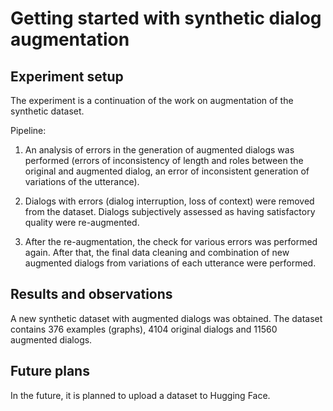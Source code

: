 # Getting started with synthetic dialog augmentation

## Experiment setup

The experiment is a continuation of the work on augmentation of the synthetic dataset. 

Pipeline:
1. An analysis of errors in the generation of augmented dialogs was performed (errors of inconsistency of length and roles between the original and augmented dialog, an error of inconsistent generation of variations of the utterance).

2. Dialogs with errors (dialog interruption, loss of context) were removed from the dataset. Dialogs subjectively assessed as having satisfactory quality were re-augmented.

3. After the re-augmentation, the check for various errors was performed again. After that, the final data cleaning and combination of new augmented dialogs from variations of each utterance were performed.

## Results and observations

A new synthetic dataset with augmented dialogs was obtained. The dataset contains 376 examples (graphs), 4104 original dialogs and 11560 augmented dialogs.

## Future plans

In the future, it is planned to upload a dataset to Hugging Face.